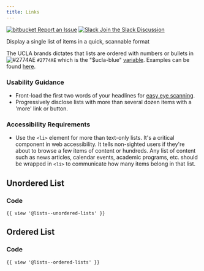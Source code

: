 ```yaml
---
title: Links
---
```

<a class="create-button small" href="https://bitbucket.org/uclaucomm/ucla-bruin-components/issues?status=new&status=open">![bitbucket](https://s3.us-west-1.amazonaws.com/webcomponents.ucla.edu/build/%!CurrentVersion%!/docs/img/bitbucket-icon-white.png) Report an Issue</a>
<a class="create-button small" href="https://ucla.slack.com/archives/G01KJ3GJKHS">![Slack](https://s3.us-west-1.amazonaws.com/webcomponents.ucla.edu/build/%!CurrentVersion%!/docs/img/slack-icon-white.png) Join the Slack Discussion</a>

Display a single list of items in a quick, scannable format

The UCLA brands dictates that lists are ordered with numbers or bullets in ![#2774AE](https://via.placeholder.com/15/2774AE/000000?text=+) `#2774AE` which is the "$ucla-blue" [variable](/build/%!CurrentVersion%!/docs/colors/layout). Examples can be found [here](/build/%!CurrentVersion%!/components/detail/lists.html).

### **Usability Guidance**

* Front-load the first two words of your headlines for [easy eye scanning](https://www.nngroup.com/articles/first-2-words-a-signal-for-scanning/).
* Progressively disclose lists with more than several dozen items with a 'more' link or button.

### **Accessibility Requirements**

* Use the `<li>` element for more than text-only lists. It's a critical component in web accessibility. It tells non-sighted users if they're about to browse a few items of content or hundreds. Any list of content such as news articles, calendar events, academic programs, etc. should be wrapped in `<li>` to communicate how many items belong in that list.

## **Unordered List**

### **Code**

```
{{ view '@lists--unordered-lists' }}
```


## **Ordered List**

### **Code**

```
{{ view '@lists--ordered-lists' }}
```
